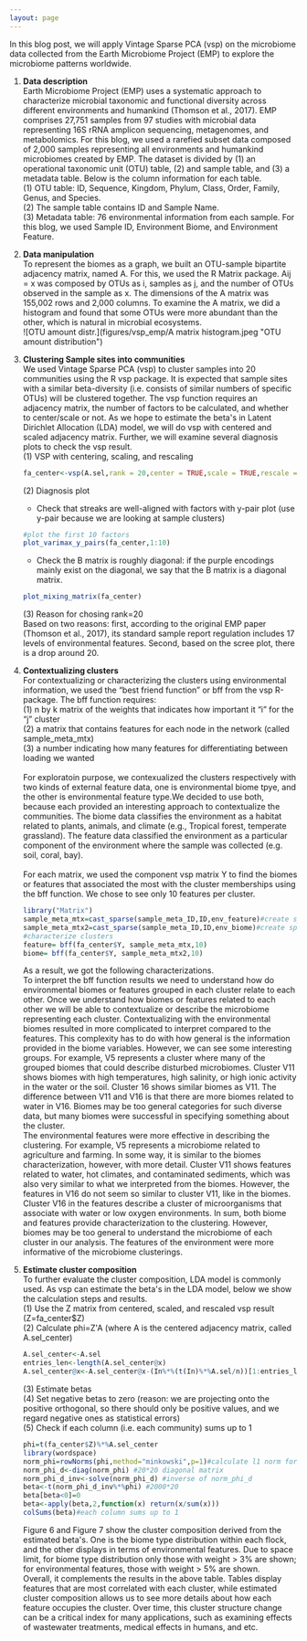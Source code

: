 ```yaml
---
layout: page  
---
```

In this blog post, we will apply Vintage Sparse PCA (vsp) on the microbiome data collected from the Earth Microbiome Project (EMP) to explore the microbiome patterns worldwide.  

1. **Data description**  
Earth Microbiome Project (EMP) uses a systematic approach to characterize microbial taxonomic and functional diversity across different environments and humankind (Thomson et al., 2017).  EMP comprises 27,751 samples from 97 studies with microbial data representing 16S rRNA amplicon sequencing, metagenomes, and metabolomics. For this blog, we used a rarefied subset data composed of 2,000 samples representing all environments and humankind microbiomes created by EMP. The dataset is divided by (1) an operational taxonomic unit (OTU) table, (2) and sample table, and (3) a metadata table. Below is the column information for each table.  
    (1) OTU table: ID, Sequence, Kingdom, Phylum, Class, Order, Family, Genus, and Species.  
    (2) The sample table contains ID and Sample Name.  
    (3) Metadata table: 76 environmental information from each sample. For this blog, we used Sample ID, Environment Biome, and Environment Feature.  

2. **Data manipulation**   
To represent the biomes as a graph, we built an OTU-sample bipartite adjacency matrix, named A. For this, we used the R Matrix package.  Aij = x  was composed by OTUs as i, samples as j, and the number of OTUs observed in the sample as x. The dimensions of the A matrix was 155,002 rows and 2,000 columns. To examine the A matrix, we did a histogram and found that some OTUs were more abundant than the other, which is natural in microbial ecosystems.  
![OTU amount distr.](figures/vsp_emp/A matrix histogram.jpeg "OTU amount distribution")

3. **Clustering Sample sites into communities**  
We used Vintage Sparse PCA (vsp) to cluster samples into 20 communities using the R vsp package. It is expected that sample sites with a similar beta-diversity (i.e. consists of similar numbers of specific OTUs) will be clustered together. The vsp function requires an adjacency matrix, the number of factors to be calculated, and whether to center/scale or not. As we hope to estimate the beta's in Latent Dirichlet Allocation (LDA) model, we will do vsp with centered and scaled adjacency matrix. Further, we will examine several diagnosis plots to check the vsp result.  
    (1) VSP with centering, scaling, and rescaling  
    ```r
    fa_center<-vsp(A.sel,rank = 20,center = TRUE,scale = TRUE,rescale = TRUE,recenter = FALSE)
    ```  
    (2) Diagnosis plot  
    - Check that streaks are well-aligned with factors with y-pair plot (use y-pair because we are looking at sample clusters)  
    ```r
    #plot the first 10 factors
    plot_varimax_y_pairs(fa_center,1:10) 
    ```  
    - Check the B matrix is roughly diagonal: if the purple encodings mainly exist on the diagonal, we say that the B matrix is a diagonal matrix.  
    ```r
    plot_mixing_matrix(fa_center)
    ```  
   (3) Reason for chosing rank=20  
    Based on two reasons: first, according to the original EMP paper (Thomson et al., 2017), its standard sample report regulation includes 17 levels of environmental features. Second, based on the scree plot, there is a drop around 20.  
  
4. **Contextualizing clusters**  
For contextualizing or characterizing the clusters using environmental information, we used the “best friend function” or bff from the vsp R-package. The bff function requires:  
    (1) n by k matrix of the weights that indicates how important it “i” for the “j” cluster  
    (2) a matrix that contains features for each node in the network (called sample_meta_mtx)     
    (3) a number indicating how many features for differentiating between loading we wanted    
   <br>For exploratoin purpose, we contexualized the clusters respectively with two kinds of external feature data, one is environmental biome tpye, and the other is environmental feature type.We decided to use both, because each provided an interesting approach to contextualize the communities. The biome data classifies the environment as a habitat related to plants, animals, and climate (e.g., Tropical forest, temperate grassland). The feature data classified the environment as a particular component of the environment where the sample was collected (e.g. soil, coral, bay).  
  <br>For each matrix, we used the component vsp matrix Y to find the biomes or  features that associated the most with the cluster memberships using the bff function. We chose to see only 10 features per cluster.  
    ```r
    library("Matrix") 
    sample_meta_mtx=cast_sparse(sample_meta_ID,ID,env_feature)#create sparse matrix for features  
    sample_meta_mtx2=cast_sparse(sample_meta_ID,ID,env_biome)#create sparse matrix for biomes
    #characterize clusters
    feature= bff(fa_center$Y, sample_meta_mtx,10)
    biome= bff(fa_center$Y, sample_meta_mtx2,10)
    ```  
    As a result, we got the following characterizations.  
   To interpret the bff function results we need to understand how do environmental biomes or features grouped in each cluster relate to each other. Once we understand how biomes or features related to each other we will be able to contextualize or describe the microbiome representing each cluster. Contextualizing with the environmental biomes resulted in more complicated to interpret compared to the features. This complexity has to do with how general is the information provided in the biome variables. However, we can see some interesting groups. For example, V5 represents a cluster where many of the grouped biomes that could describe disturbed microbiomes. Cluster V11 shows biomes with high temperatures, high salinity, or high ionic activity in the water or the soil. Cluster 16 shows similar biomes as V11. The difference between V11 and V16 is that there are more biomes related to water in V16. Biomes may be too general categories for such diverse data, but many biomes were successful in specifying something about the cluster.  
    The environmental features were more effective in describing the clustering. For example, V5 represents a microbiome related to agriculture and farming. In some way, it is similar to the biomes characterization, however, with more detail. Cluster V11 shows features related to water, hot climates, and contaminated sediments, which was also very similar to what we interpreted from the biomes. However, the features in V16 do not seem so similar to cluster V11, like in the biomes. Cluster V16 in the features describe a cluster of microorganisms that associate with water or low oxygen environments. In sum, both biome and features provide characterization to the clustering. However, biomes may be too general to understand the microbiome of each cluster in our analysis. The features of the environment were more informative of the microbiome clusterings.  
  
5. **Estimate cluster composition**  
To further evaluate the cluster composition, LDA model is commonly used. As vsp can estimate the beta's in the LDA model, below we show the calculation steps and results.  
    (1) Use the Z matrix from centered, scaled, and rescaled vsp result (Z=fa_center$Z)  
    (2) Calculate phi=Z'A (where A is the centered adjacency matrix, called A.sel_center)  
    ```r
    A.sel_center<-A.sel
    entries_len<-length(A.sel_center@x)
    A.sel_center@x<-A.sel_center@x-(In%*%(t(In)%*%A.sel/n))[1:entries_len]
    ```  
    (3) Estimate betas    
    (4) Set negative betas to zero (reason: we are projecting onto the positive orthogonal, so there should only be positive values, and we regard negative ones as statistical errors)  
    (5) Check if each column (i.e. each community) sums up to 1  
    ```r
    phi=t(fa_center$Z)%*%A.sel_center
    library(wordspace)
    norm_phi=rowNorms(phi,method="minkowski",p=1)#calculate l1 norm for each row
    norm_phi_d<-diag(norm_phi) #20*20 diagonal matrix
    norm_phi_d_inv<-solve(norm_phi_d) #inverse of norm_phi_d
    beta<-t(norm_phi_d_inv%*%phi) #2000*20
    beta[beta<0]=0
    beta<-apply(beta,2,function(x) return(x/sum(x)))
    colSums(beta)#each column sums up to 1
    ```
    Figure 6 and Figure 7 show the cluster composition derived from the estimated beta's. One is the biome type distribution within each flock, and the other displays in terms of environmental features. Due to space limit, for biome type distribution only those with weight > 3% are shown; for environmental features, those with weight > 5% are shown.  
    Overall, it complements the results in the above table. Tables display features that are most correlated with each cluster, while estimated cluster composition allows us to see more details about how each feature occupies the cluster. Over time, this cluster structure change can be a critical index for many applications, such as examining effects of wastewater treatments, medical effects in humans, and etc.  





